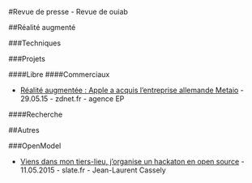 #Revue de presse - Revue de ouiab

##Réalité augmenté

###Techniques

###Projets

####Libre
####Commerciaux
* [Réalité augmentée : Apple a acquis l’entreprise allemande Metaio](http://www.zdnet.fr/actualites/realite-augmentee-apple-a-acquis-l-entreprise-allemande-metaio-39819960.htm) - 29.05.15 - zdnet.fr - agence EP

####Recherche


##Autres

###OpenModel
 * [Viens dans mon tiers-lieu, j’organise un hackaton en open source](http://www.slate.fr/story/100525/paye-ton-fablab) - 11.05.2015 - slate.fr - Jean-Laurent Cassely


<!---
Format entrées

Type Url :

* [Titre de l'article](http://url.de.larticle) - JJ.MM.AAAA - nom du site - auteur_prénom auteur_nom


Type Livre :


Type Revue/Article :

-->
